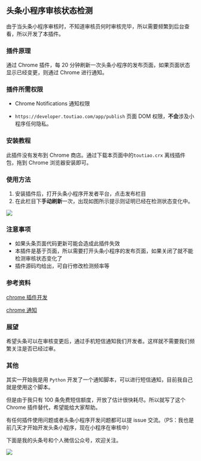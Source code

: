 ## 头条小程序审核状态检测

由于当头条小程序审核时，不知道审核员何时审核完毕，所以需要频繁到后台查看，所以开发了本插件。

### 插件原理

通过 Chrome 插件，每 20 分钟刷新一次头条小程序的发布页面，如果页面状态显示已经变更，则通过 Chrome 进行通知。

### 插件所需权限

- Chrome Notifications 通知权限

- `https://developer.toutiao.com/app/publish` 页面 DOM 权限，**不会**涉及小程序任何隐私。

### 安装教程

此插件没有发布到 Chrome 商店。通过下载本页面中的`toutiao.crx` 离线插件包，拖到 Chrome 浏览器安装即可。

### 使用方法

1. 安装插件后，打开头条小程序开发者平台，点击发布栏目
2. 在此栏目下**手动刷新**一次，出现如图所示提示则证明已经在检测状态变化中。

![](http://img.eriice.com/toutiaopng)

### 注意事项

 - 如果头条页面代码更新可能会造成此插件失效
 - 本插件是基于页面，所以需要打开头条小程序的发布页面，如果关闭了就不能检测审核状态变化了
 - 插件源码均给出，可自行修改检测频率等

### 参考资料

[chrome 插件开发](https://www.cnblogs.com/liuxianan/p/chrome-plugin-develop.html#popup%E5%92%8Cbackground) 

[chrome 通知](https://crxdoc-zh.appspot.com/extensions/notifications)

### 展望

希望头条可以在审核变更后，通过手机短信通知我们开发者。这样就不需要我们频繁关注是否已经过审。

### 其他

其实一开始我是用 `Python` 开发了一个通知脚本，可以进行短信通知，目前我自己就是使用这个脚本。

但是由于我只有 100 条免费短信额度，开放了估计很快耗尽。所以就写了这个 Chrome 插件替代，希望能给大家帮助。

有任何插件使用问题或者头条小程序开发问题都可以提 issue 交流。（PS：我也是前几天才开始开发头条小程序，现在小程序在审核中）

下面是我的头条号和个人微信公众号，欢迎关注。

![](http://img.eriice.com/toutiao_wechat_qrcode.png)

